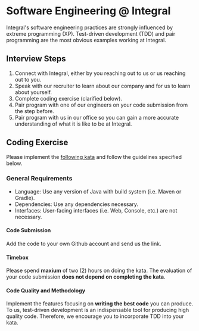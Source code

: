 # Software Engineering @ Integral

Integral's software engineering practices are strongly influenced by extreme programming (XP).
Test-driven development (TDD) and pair programming are the most obvious examples working at Integral.

## Interview Steps

1. Connect with Integral, either by you reaching out to us or us reaching out to you.
1. Speak with our recruiter to learn about our company and for us to learn about yourself.
1. Complete coding exercise (clarified below).
1. Pair program with one of our engineers on your code submission from the step before.
1. Pair program with us in our office so you can gain a more accurate understanding of what it is like to be at Integral.

## Coding Exercise

Please implement the [following kata][interview kata] and follow the guidelines specified below.

### General Requirements

- Language: Use any version of Java with build system (i.e. Maven or Gradle).
- Dependencies: Use any dependencies necessary.
- Interfaces: User-facing interfaces (i.e. Web, Console, etc.) are not necessary.

#### Code Submission

Add the code to your own Github account and send us the link.

#### Timebox

Please spend **maxium** of two (2) hours on doing the kata.  The evaluation of your code submission
**does not depend on completing the kata**.

#### Code Quality and Methodology

Implement the features focusing on **writing the best code** you can produce.  To us, test-driven
development is an indispensable tool for producing high quality code.  Therefore, we encourage you
to incorporate TDD into your kata.

[interview kata]: https://github.com/integral-io/katas/tree/master/social-networking
